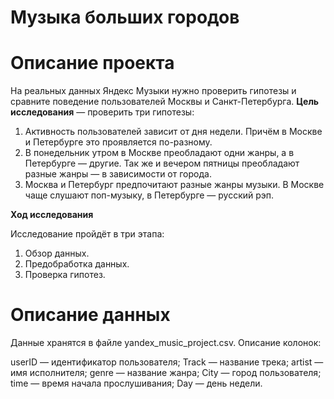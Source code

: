 # Музыка больших городов 
# Описание проекта
На реальных данных Яндекс Музыки нужно проверить гипотезы и сравните поведение пользователей Москвы и Санкт-Петербурга.
**Цель исследования** — проверить три гипотезы:
1. Активность пользователей зависит от дня недели. Причём в Москве и Петербурге это проявляется по-разному.
2. В понедельник утром в Москве преобладают одни жанры, а в Петербурге — другие. Так же и вечером пятницы преобладают разные жанры — в зависимости от города. 
3. Москва и Петербург предпочитают разные жанры музыки. В Москве чаще слушают поп-музыку, в Петербурге — русский рэп.

**Ход исследования**

Исследование пройдёт в три этапа:
 1. Обзор данных.
 2. Предобработка данных.
 3. Проверка гипотез.
# Описание данных
Данные хранятся в файле yandex_music_project.csv. Описание колонок:

userID — идентификатор пользователя;
Track — название трека;
artist — имя исполнителя;
genre — название жанра;
City — город пользователя;
time — время начала прослушивания;
Day — день недели.
